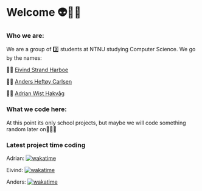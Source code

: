 # Welcome 👽🖖🏻

### Who we are:
We are a group of 3️⃣ students at NTNU studying Computer Science. 
We go by the names:

🧑🏻  [Eivind Strand Harboe](https://github.com/eposkk)

🧑🏼  [Anders Heftøy Carlsen](https://github.com/andershc)

🧑🏼  [Adrian Wist Hakvåg](https://github.com/adriawh)


### What we code here:
At this point its only school projects, but maybe we will code something random later on🤷🏼‍♂️


### Latest project time coding

Adrian: [![wakatime](https://wakatime.com/badge/github/MadLadsTechnology/QS99.svg)](https://wakatime.com/badge/github/MadLadsTechnology/QS99)

Eivind: [![wakatime](https://wakatime.com/badge/github/MadLadsTechnology/QS99.svg)](https://wakatime.com/badge/github/MadLadsTechnology/QS99)

Anders: [![wakatime](https://wakatime.com/badge/github/MadLadsTechnology/QS99.svg)](https://wakatime.com/badge/github/MadLadsTechnology/QS99)
